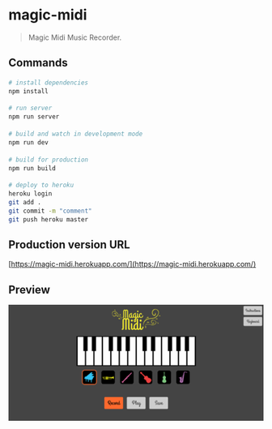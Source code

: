# magic-midi

> Magic Midi Music Recorder.

## Commands

```bash
# install dependencies
npm install

# run server
npm run server

# build and watch in development mode
npm run dev

# build for production
npm run build

# deploy to heroku
heroku login
git add .
git commit -m "comment"
git push heroku master
```

## Production version URL
[https://magic-midi.herokuapp.com/](https://magic-midi.herokuapp.com/)

## Preview

![Magic Midi Screen](/magic-midi-screen.png)
